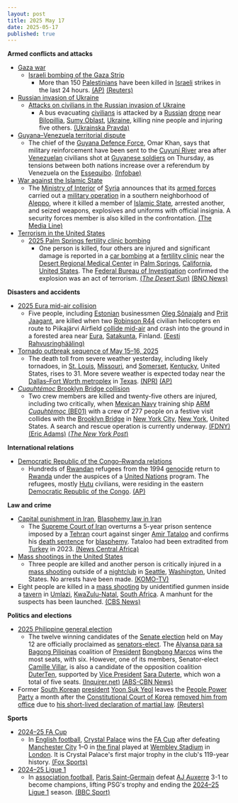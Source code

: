 ```yaml
---
layout: post
title: 2025 May 17
date: 2025-05-17
published: true
---
```



**Armed conflicts and attacks**

* [Gaza war](https://en.wikipedia.org/wiki/Gaza_war "Gaza war")
  + [Israeli bombing of the Gaza Strip](https://en.wikipedia.org/wiki/Israeli_bombing_of_the_Gaza_Strip "Israeli bombing of the Gaza Strip")
    - More than 150 [Palestinians](https://en.wikipedia.org/wiki/Palestinians "Palestinians") have been killed in [Israeli](https://en.wikipedia.org/wiki/Israel_Defense_Forces "Israel Defense Forces") strikes in the last 24 hours. [(AP)](https://apnews.com/article/mideast-wars-israel-gaza-hamas-hostages-05-17-2025-baec52efaea911bf56f8ec25758b7011) [(Reuters)](https://www.reuters.com/world/middle-east/israeli-strikes-kill-least-58-palestinians-overnight-2025-05-17/)
* [Russian invasion of Ukraine](https://en.wikipedia.org/wiki/Russian_invasion_of_Ukraine "Russian invasion of Ukraine")
  + [Attacks on civilians in the Russian invasion of Ukraine](https://en.wikipedia.org/wiki/Attacks_on_civilians_in_the_Russian_invasion_of_Ukraine "Attacks on civilians in the Russian invasion of Ukraine")
    - A bus evacuating [civilians](https://en.wikipedia.org/wiki/Civilian "Civilian") is attacked by a [Russian](https://en.wikipedia.org/wiki/Russian_Armed_Forces "Russian Armed Forces") [drone](https://en.wikipedia.org/wiki/Drone_warfare "Drone warfare") near [Bilopillia](https://en.wikipedia.org/wiki/Bilopillia "Bilopillia"), [Sumy Oblast](https://en.wikipedia.org/wiki/Sumy_Oblast "Sumy Oblast"), [Ukraine](https://en.wikipedia.org/wiki/Ukraine "Ukraine"), killing nine people and injuring five others. [(Ukrainska Pravda)](https://www.pravda.com.ua/eng/news/2025/05/17/7512650/)
* [Guyana–Venezuela territorial dispute](https://en.wikipedia.org/wiki/Guyana%E2%80%93Venezuela_territorial_dispute "Guyana–Venezuela territorial dispute")
  + The chief of the [Guyana Defence Force](https://en.wikipedia.org/wiki/Guyana_Defence_Force "Guyana Defence Force"), Omar Khan, says that military reinforcement have been sent to the [Cuyuní River](https://en.wikipedia.org/wiki/Cuyun%C3%AD_River "Cuyuní River") area after [Venezuelan](https://en.wikipedia.org/wiki/Venezuela "Venezuela") civilians shot at [Guyanese soldiers](https://en.wikipedia.org/wiki/Guyana "Guyana") on Thursday, as tensions between both nations increase over a referendum by Venezuela on the [Essequibo](https://en.wikipedia.org/wiki/Guyana%E2%80%93Venezuela_territorial_dispute "Guyana–Venezuela territorial dispute"). [(Infobae)](https://www.infobae.com/america/agencias/2025/05/17/guyana-refuerza-vigilancia-militar-en-su-frontera-con-venezuela-tras-ataque-a-soldados/%E2%84%A2)
* [War against the Islamic State](https://en.wikipedia.org/wiki/War_against_the_Islamic_State "War against the Islamic State")
  + The [Ministry of Interior](https://en.wikipedia.org/wiki/Ministry_of_Interior_%28Syria%29 "Ministry of Interior (Syria)") of [Syria](https://en.wikipedia.org/wiki/Syria "Syria") announces that its [armed forces](https://en.wikipedia.org/wiki/Syrian_Armed_Forces "Syrian Armed Forces") carried out a [military operation](https://en.wikipedia.org/wiki/Military_operation "Military operation") in a southern neighborhood of [Aleppo](https://en.wikipedia.org/wiki/Aleppo "Aleppo"), where it killed a member of [Islamic State](https://en.wikipedia.org/wiki/Islamic_State "Islamic State"), arrested another, and seized weapons, explosives and uniforms with official insignia. A security forces member is also killed in the confrontation. [(The Media Line)](https://themedialine.org/headlines/syrian-interior-ministry-announces-targeted-operation-against-is-cell-in-aleppo/)
* [Terrorism in the United States](https://en.wikipedia.org/wiki/Terrorism_in_the_United_States "Terrorism in the United States")
  + [2025 Palm Springs fertility clinic bombing](https://en.wikipedia.org/wiki/2025_Palm_Springs_fertility_clinic_bombing "2025 Palm Springs fertility clinic bombing")
    - One person is killed, four others are injured and significant damage is reported in a [car bombing](https://en.wikipedia.org/wiki/Car_bombing "Car bombing") at a [fertility clinic](https://en.wikipedia.org/wiki/Fertility_clinic "Fertility clinic") near the [Desert Regional Medical Center](https://en.wikipedia.org/wiki/Desert_Regional_Medical_Center "Desert Regional Medical Center") in [Palm Springs](https://en.wikipedia.org/wiki/Palm_Springs%2C_California "Palm Springs, California"), [California](https://en.wikipedia.org/wiki/California "California"), [United States](https://en.wikipedia.org/wiki/United_States "United States"). The [Federal Bureau of Investigation](https://en.wikipedia.org/wiki/Federal_Bureau_of_Investigation "Federal Bureau of Investigation") confirmed the explosion was an act of terrorism. [(*The Desert Sun*)](https://www.desertsun.com/story/news/local/2025/05/17/american-reproductive-centers-hit-by-explosion-in-palm-springs/83700589007/) [(BNO News)](https://bnonews.com/index.php/2025/05/car-explosion-near-desert-regional-hospital-in-palm-springs-california/)

**Disasters and accidents**

* [2025 Eura mid-air collision](https://en.wikipedia.org/wiki/2025_Eura_mid-air_collision "2025 Eura mid-air collision")
  + Five people, including [Estonian](https://en.wikipedia.org/wiki/Estonia "Estonia") businessmen [Oleg Sõnajalg](https://en.wikipedia.org/wiki/Oleg_S%C3%B5najalg "Oleg Sõnajalg") and [Priit Jaagant](https://en.wikipedia.org/wiki/Priit_Jaagant "Priit Jaagant"), are killed when two [Robinson R44](https://en.wikipedia.org/wiki/Robinson_R44 "Robinson R44") civilian helicopters en route to Piikajärvi Airfield [collide mid-air](https://en.wikipedia.org/wiki/Mid-air_collision "Mid-air collision") and crash into the ground in a forested area near [Eura](https://en.wikipedia.org/wiki/Eura "Eura"), [Satakunta](https://en.wikipedia.org/wiki/Satakunta "Satakunta"), Finland. [(Eesti Rahvusringhääling)](https://news.err.ee/1609697247/no-survivors-in-finland-crash-of-two-helicopters-that-took-off-from-tallinn)
* [Tornado outbreak sequence of May 15–16, 2025](https://en.wikipedia.org/wiki/Tornado_outbreak_sequence_of_May_15%E2%80%9316%2C_2025 "Tornado outbreak sequence of May 15–16, 2025")
  + The death toll from severe weather yesterday, including likely tornadoes, in [St. Louis](https://en.wikipedia.org/wiki/St._Louis%2C_Missouri "St. Louis, Missouri"), [Missouri](https://en.wikipedia.org/wiki/Missouri "Missouri"), and [Somerset](https://en.wikipedia.org/wiki/Somerset%2C_Kentucky "Somerset, Kentucky"), [Kentucky](https://en.wikipedia.org/wiki/Kentucky "Kentucky"), United States, rises to 31. More severe weather is expected today near the [Dallas–Fort Worth metroplex](https://en.wikipedia.org/wiki/Dallas%E2%80%93Fort_Worth_metroplex "Dallas–Fort Worth metroplex") in [Texas](https://en.wikipedia.org/wiki/Texas "Texas"). [(NPR)](https://www.npr.org/2025/05/17/nx-s1-5402053/tornadoes-kentucky-missouri-deaths) [(AP)](https://apnews.com/article/tornado-weather-thunderstorms-great-lakes-22395202a65b0c37cc06c541ea772172)
* [*Cuauhtémoc* Brooklyn Bridge collision](https://en.wikipedia.org/wiki/Cuauht%C3%A9moc_Brooklyn_Bridge_collision "Cuauhtémoc Brooklyn Bridge collision")
  + Two crew members are killed and twenty-five others are injured, including two critically, when [Mexican Navy](https://en.wikipedia.org/wiki/Mexican_Navy "Mexican Navy") training ship [ARM *Cuauhtémoc* (BE01)](https://en.wikipedia.org/wiki/ARM_Cuauht%C3%A9moc_%28BE01%29 "ARM Cuauhtémoc (BE01)") with a crew of 277 people on a festive visit collides with the [Brooklyn Bridge](https://en.wikipedia.org/wiki/Brooklyn_Bridge "Brooklyn Bridge") in [New York City](https://en.wikipedia.org/wiki/New_York_City "New York City"), [New York](https://en.wikipedia.org/wiki/New_York_%28state%29 "New York (state)"), United States. A search and rescue operation is currently underway. [(FDNY)](https://x.com/FDNY/status/1923955300379377743) [(Eric Adams)](https://x.com/NYCMayor/status/1923956324737351832) [(*The New York Post*)](https://nypost.com/2025/05/17/us-news/ship-carrying-200-people-hits-the-brooklyn-bridge-as-search-and-rescue-operation-underway/)

**International relations**

* [Democratic Republic of the Congo–Rwanda relations](https://en.wikipedia.org/wiki/Democratic_Republic_of_the_Congo%E2%80%93Rwanda_relations "Democratic Republic of the Congo–Rwanda relations")
  + Hundreds of [Rwandan](https://en.wikipedia.org/wiki/Rwandans "Rwandans") refugees from the 1994 [genocide](https://en.wikipedia.org/wiki/Rwandan_genocide "Rwandan genocide") return to [Rwanda](https://en.wikipedia.org/wiki/Rwanda "Rwanda") under the auspices of a [United Nations](https://en.wikipedia.org/wiki/United_Nations "United Nations") program. The refugees, mostly [Hutu](https://en.wikipedia.org/wiki/Hutu_people "Hutu people") civilians, were residing in the eastern [Democratic Republic of the Congo](https://en.wikipedia.org/wiki/Democratic_Republic_of_the_Congo "Democratic Republic of the Congo"). [(AP)](https://apnews.com/article/congo-rwanda-hutu-refugees-repatriated-un-4ab95e916b1adf601e17d5ea8e235d5a)

**Law and crime**

* [Capital punishment in Iran](https://en.wikipedia.org/wiki/Capital_punishment_in_Iran "Capital punishment in Iran"), [Blasphemy law in Iran](https://en.wikipedia.org/wiki/Blasphemy_law_in_Iran "Blasphemy law in Iran")
  + The [Supreme Court of Iran](https://en.wikipedia.org/wiki/Supreme_Court_of_Iran "Supreme Court of Iran") overturns a 5-year prison sentence imposed by a [Tehran](https://en.wikipedia.org/wiki/Tehran "Tehran") court against singer [Amir Tataloo](https://en.wikipedia.org/wiki/Amir_Tataloo "Amir Tataloo") and confirms his [death sentence](https://en.wikipedia.org/wiki/Death_sentence "Death sentence") for [blasphemy](https://en.wikipedia.org/wiki/Islam_and_blasphemy "Islam and blasphemy"). Tataloo had been extradited from [Turkey](https://en.wikipedia.org/wiki/Turkey "Turkey") in 2023. [(News Central Africa)](https://newscentral.africa/iran-upholds-death-sentence-for-pop-star-tataloo-on-blasphemy-charges/)
* [Mass shootings in the United States](https://en.wikipedia.org/wiki/Mass_shootings_in_the_United_States "Mass shootings in the United States")
  + Three people are killed and another person is critically injured in a [mass shooting](https://en.wikipedia.org/wiki/Mass_shooting "Mass shooting") outside of a [nightclub](https://en.wikipedia.org/wiki/Nightclub "Nightclub") in [Seattle](https://en.wikipedia.org/wiki/Seattle "Seattle"), [Washington](https://en.wikipedia.org/wiki/Washington_%28state%29 "Washington (state)"), United States. No arrests have been made. [(KOMO-TV)](https://komonews.com/news/local/woman-2-men-shot-to-death-outside-seattle-nightclub-mass-shooting-casualty-event-handgun-killing-gun-violence-investigation-police-community-danger-club-bar)
* Eight people are killed in a [mass shooting](https://en.wikipedia.org/wiki/Mass_shooting "Mass shooting") by unidentified gunmen inside a [tavern](https://en.wikipedia.org/wiki/Tavern "Tavern") in [Umlazi](https://en.wikipedia.org/wiki/Umlazi "Umlazi"), [KwaZulu-Natal](https://en.wikipedia.org/wiki/KwaZulu-Natal "KwaZulu-Natal"), [South Africa](https://en.wikipedia.org/wiki/South_Africa "South Africa"). A manhunt for the suspects has been launched. [(CBS News)](https://www.cbsnews.com/news/south-africa-bar-mass-shooting-8-dead/?ftag=CNM-00-10aab7e&linkId=821723755)

**Politics and elections**

* [2025 Philippine general election](https://en.wikipedia.org/wiki/2025_Philippine_general_election "2025 Philippine general election")
  + The twelve winning candidates of the [Senate election](https://en.wikipedia.org/wiki/2025_Philippine_Senate_election "2025 Philippine Senate election") held on May 12 are officially proclaimed as [senators](https://en.wikipedia.org/wiki/Senate_of_the_Philippines "Senate of the Philippines")[-elect](https://en.wikipedia.org/wiki/-elect "-elect"). The [Alyansa para sa Bagong Pilipinas](https://en.wikipedia.org/wiki/Alyansa_para_sa_Bagong_Pilipinas "Alyansa para sa Bagong Pilipinas") coalition of [President](https://en.wikipedia.org/wiki/President_of_the_Philippines "President of the Philippines") [Bongbong Marcos](https://en.wikipedia.org/wiki/Bongbong_Marcos "Bongbong Marcos") wins the most seats, with six. However, one of its members, Senator-elect [Camille Villar](https://en.wikipedia.org/wiki/Camille_Villar "Camille Villar"), is also a candidate of the opposition coalition [DuterTen](https://en.wikipedia.org/wiki/DuterTen "DuterTen"), supported by [Vice President](https://en.wikipedia.org/wiki/Vice_President_of_the_Philippines "Vice President of the Philippines") [Sara Duterte](https://en.wikipedia.org/wiki/Sara_Duterte "Sara Duterte"), which won a total of five seats. [(Inquirer.net)](https://www.inquirer.net/444254/comelec-sets-record-with-early-senate-magic-12-proclamation/) [(ABS-CBN News)](https://www.abs-cbn.com/news/nation/2025/5/13/alyansa-claims-victory-in-halalan-2025-1829)
* Former [South Korean](https://en.wikipedia.org/wiki/South_Korea "South Korea") [president](https://en.wikipedia.org/wiki/President_of_South_Korea "President of South Korea") [Yoon Suk Yeol](https://en.wikipedia.org/wiki/Yoon_Suk_Yeol "Yoon Suk Yeol") leaves the [People Power Party](https://en.wikipedia.org/wiki/People_Power_Party_%28South_Korea%29 "People Power Party (South Korea)") a month after the [Constitutional Court of Korea](https://en.wikipedia.org/wiki/Constitutional_Court_of_Korea "Constitutional Court of Korea") [removed him from office](https://en.wikipedia.org/wiki/Impeachment_of_Yoon_Suk_Yeol "Impeachment of Yoon Suk Yeol") due to [his short-lived declaration of martial law](https://en.wikipedia.org/wiki/2024_South_Korean_martial_law_crisis "2024 South Korean martial law crisis"). [(Reuters)](https://www.reuters.com/world/asia-pacific/south-korea-ex-president-yoon-says-he-is-leaving-conservative-party-2025-05-17/)

**Sports**

* [2024–25 FA Cup](https://en.wikipedia.org/wiki/2024%E2%80%9325_FA_Cup "2024–25 FA Cup")
  + In [English football](https://en.wikipedia.org/wiki/English_football "English football"), [Crystal Palace](https://en.wikipedia.org/wiki/Crystal_Palace_F.C. "Crystal Palace F.C.") wins the [FA Cup](https://en.wikipedia.org/wiki/FA_Cup "FA Cup") after defeating [Manchester City](https://en.wikipedia.org/wiki/Manchester_City_F.C. "Manchester City F.C.") 1–0 in [the final](https://en.wikipedia.org/wiki/2025_FA_Cup_final "2025 FA Cup final") played at [Wembley Stadium](https://en.wikipedia.org/wiki/Wembley_Stadium "Wembley Stadium") in [London](https://en.wikipedia.org/wiki/London "London"). It is Crystal Palace's first major trophy in the club's 119-year history. [(Fox Sports)](https://www.foxsports.com/stories/soccer/crystal-palace-fa-cup-manchester-city-usmnt-richards-turner)
* [2024–25 Ligue 1](https://en.wikipedia.org/wiki/2024%E2%80%9325_Ligue_1 "2024–25 Ligue 1")
  + In [association football](https://en.wikipedia.org/wiki/Association_football "Association football"), [Paris Saint-Germain](https://en.wikipedia.org/wiki/Paris_Saint-Germain_FC "Paris Saint-Germain FC") defeat [AJ Auxerre](https://en.wikipedia.org/wiki/AJ_Auxerre "AJ Auxerre") 3-1 to become champions, lifting PSG's trophy and ending the [2024–25 Ligue 1](https://en.wikipedia.org/wiki/2024%E2%80%9325_Ligue_1 "2024–25 Ligue 1") season. [(BBC Sport)](https://www.bbc.com/sport/football/live/c39xnm3kdvkt)
